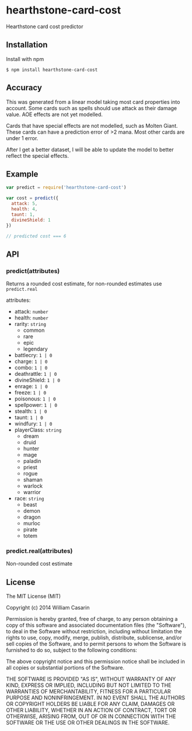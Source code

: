 
# hearthstone-card-cost

  Hearthstone card cost predictor

## Installation

  Install with npm

    $ npm install hearthstone-card-cost

## Accuracy

  This was generated from a linear model taking most card properties into
  account.  Some cards such as spells should use attack as their damage value.
  AOE effects are not yet modelled.

  Cards that have special effects are not modelled, such as Molten Giant. These
  cards can have a prediction error of >2 mana. Most other cards are under 1
  error.

  After I get a better dataset, I will be able to update the model to better
  reflect the special effects.

## Example

```js
var predict = require('hearthstone-card-cost')

var cost = predict({ 
  attack: 5,
  health: 4,
  taunt: 1,
  divineShield: 1
})

// predicted cost === 6
```

## API

### predict(attributes)

Returns a rounded cost estimate, for non-rounded estimates use `predict.real`

attributes:

  * attack: `number`
  * health: `number`
  * rarity: `string`
      - common
      - rare
      - epic
      - legendary
  * battlecry: `1 | 0`
  * charge: `1 | 0`
  * combo: `1 | 0`
  * deathrattle: `1 | 0`
  * divineShield: `1 | 0`
  * enrage: `1 | 0`
  * freeze: `1 | 0`
  * poisonous: `1 | 0`
  * spellpower: `1 | 0`
  * stealth: `1 | 0`
  * taunt: `1 | 0`
  * windfury: `1 | 0`
  * playerClass: `string`
      - dream
      - druid
      - hunter
      - mage
      - paladin
      - priest
      - rogue
      - shaman
      - warlock
      - warrior
  * race: `string`
      - beast
      - demon
      - dragon
      - murloc
      - pirate
      - totem

### predict.real(attributes)

  Non-rounded cost estimate

## License

  The MIT License (MIT)

  Copyright (c) 2014 William Casarin

  Permission is hereby granted, free of charge, to any person obtaining a copy
  of this software and associated documentation files (the "Software"), to deal
  in the Software without restriction, including without limitation the rights
  to use, copy, modify, merge, publish, distribute, sublicense, and/or sell
  copies of the Software, and to permit persons to whom the Software is
  furnished to do so, subject to the following conditions:

  The above copyright notice and this permission notice shall be included in
  all copies or substantial portions of the Software.

  THE SOFTWARE IS PROVIDED "AS IS", WITHOUT WARRANTY OF ANY KIND, EXPRESS OR
  IMPLIED, INCLUDING BUT NOT LIMITED TO THE WARRANTIES OF MERCHANTABILITY,
  FITNESS FOR A PARTICULAR PURPOSE AND NONINFRINGEMENT. IN NO EVENT SHALL THE
  AUTHORS OR COPYRIGHT HOLDERS BE LIABLE FOR ANY CLAIM, DAMAGES OR OTHER
  LIABILITY, WHETHER IN AN ACTION OF CONTRACT, TORT OR OTHERWISE, ARISING FROM,
  OUT OF OR IN CONNECTION WITH THE SOFTWARE OR THE USE OR OTHER DEALINGS IN
  THE SOFTWARE.
